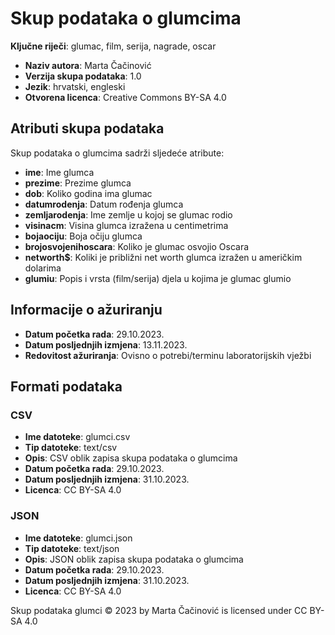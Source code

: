 # Skup podataka o glumcima

**Ključne riječi**: glumac, film, serija, nagrade, oscar

- **Naziv autora**: Marta Čačinović
- **Verzija skupa podataka**: 1.0
- **Jezik**: hrvatski, engleski
- **Otvorena licenca**: Creative Commons BY-SA 4.0

## Atributi skupa podataka
Skup podataka o glumcima sadrži sljedeće atribute:
- **ime**: Ime glumca
- **prezime**: Prezime glumca
- **dob**: Koliko godina ima glumac
- **datumrodenja**: Datum rođenja glumca
- **zemljarodenja**: Ime zemlje u kojoj se glumac rodio
- **visinacm**: Visina glumca izražena u centimetrima
- **bojaociju**: Boja očiju glumca
- **brojosvojenihoscara**: Koliko je glumac osvojio Oscara
- **networth$**: Koliki je približni net worth glumca izražen u američkim dolarima
- **glumiu**: Popis i vrsta (film/serija) djela u kojima je glumac glumio

## Informacije o ažuriranju
- **Datum početka rada**: 29.10.2023.
- **Datum posljednjih izmjena**: 13.11.2023.
- **Redovitost ažuriranja**: Ovisno o potrebi/terminu laboratorijskih vježbi

## Formati podataka

### CSV
- **Ime datoteke**: glumci.csv
- **Tip datoteke**: text/csv
- **Opis**: CSV oblik zapisa skupa podataka o glumcima
- **Datum početka rada**: 29.10.2023.
- **Datum posljednjih izmjena**: 31.10.2023.
- **Licenca**: CC BY-SA 4.0

### JSON
- **Ime datoteke**: glumci.json
- **Tip datoteke**: text/json
- **Opis**: JSON oblik zapisa skupa podataka o glumcima
- **Datum početka rada**: 29.10.2023.
- **Datum posljednjih izmjena**: 31.10.2023.
- **Licenca**: CC BY-SA 4.0


Skup podataka glumci © 2023 by Marta Čačinović is licensed under CC BY-SA 4.0 

